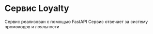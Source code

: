 # Сервис Loyalty
Сервис реализован с помощью FastAPI
Сервис отвечает за систему промокодов и лояльности 
